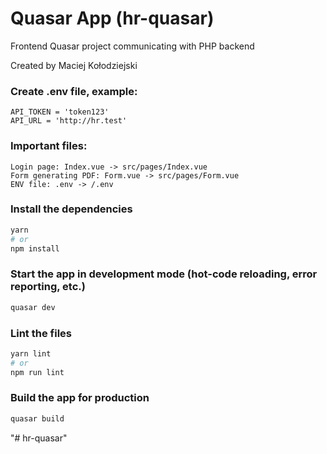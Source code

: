 # Quasar App (hr-quasar)

Frontend Quasar project communicating with PHP backend

Created by Maciej Kołodziejski

### Create .env file, example:
```
API_TOKEN = 'token123'
API_URL = 'http://hr.test'
```

### Important files:
```
Login page: Index.vue -> src/pages/Index.vue
Form generating PDF: Form.vue -> src/pages/Form.vue
ENV file: .env -> /.env
```

### Install the dependencies
```bash
yarn
# or
npm install
```

### Start the app in development mode (hot-code reloading, error reporting, etc.)
```bash
quasar dev
```


### Lint the files
```bash
yarn lint
# or
npm run lint
```

### Build the app for production
```bash
quasar build
```
"# hr-quasar" 
